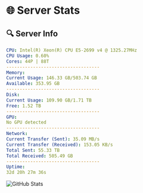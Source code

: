 # 🌐 Server Stats
## 🔍 Server Info
```yaml
CPU: Intel(R) Xeon(R) CPU E5-2699 v4 @ 1325.27MHz
CPU Usage: 0.60%
Cores: 44P | 88T
-----------------------------------
Memory:
Current Usage: 146.33 GB/503.74 GB
Available: 353.95 GB
-----------------------------------
Disk:
Current Usage: 109.90 GB/1.71 TB
Free: 1.52 TB
-----------------------------------
GPU:
No GPU detected
-----------------------------------
Network:
Current Transfer (Sent): 35.09 MB/s
Current Transfer (Received): 153.05 KB/s
Total Sent: 55.33 TB
Total Received: 505.49 GB
-----------------------------------
Uptime:
32d 20h 27m 36s
```
![GitHub Stats](https://img.shields.io/badge/Updated-2025-04-09_17:50:25-blue)